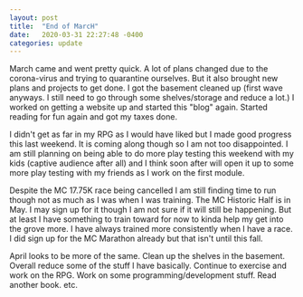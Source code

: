 ```yaml
---
layout: post
title:  "End of MarcH"
date:   2020-03-31 22:27:48 -0400
categories: update
---
```


March came and went pretty quick. A lot of plans changed due to the corona-virus and trying to quarantine ourselves. But it also brought new plans and projects to get done. I got the basement cleaned up (first wave anyways. I still need to go through some shelves/storage and reduce a lot.) I worked on getting a website up and started this "blog" again. Started reading for fun again and got my taxes done. 

I didn't get as far in my RPG as I would have liked but I made good progress this last weekend. It is coming along though so I am not too disappointed. I am still planning on being able to do more play testing this weekend with my kids (captive audience after all) and I think soon after will open it up to some more play testing with my friends as I work on the first module.

Despite the MC 17.75K race being cancelled I am still finding time to run though not as much as I was when I was training. The MC Historic Half is in May. I may sign up for it though I am not sure if it will still be happening. But at least I have something to train toward for now to kinda help my get into the grove more. I have always trained more consistently when I have a race. I did sign up for the MC Marathon already but that isn't until this fall. 

April looks to be more of the same. Clean up the shelves in the basement. Overall reduce some of the stuff I have basically. Continue to exercise and work on the RPG. Work on some programming/development stuff. Read another book. etc.
